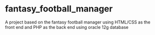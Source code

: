 # fantasy_football_manager
A project based on the fantasy football manager using HTML/CSS as the front end and PHP as the back end using oracle 12g database 
